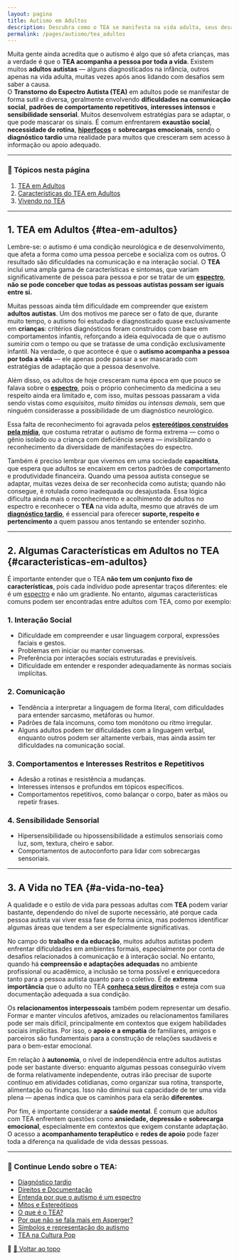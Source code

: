 ```yaml
---
layout: pagina
title: Autismo em Adultos
description: Descubra como o TEA se manifesta na vida adulta, seus desafios e estratégias de suporte.
permalink: /pages/autismo/tea_adultos
---
```


Muita gente ainda acredita que o autismo é algo que só afeta crianças, mas a verdade é que o **TEA acompanha a pessoa por toda a vida**. Existem muitos **adultos autistas** — alguns diagnosticados na infância, outros apenas na vida adulta, muitas vezes após anos lidando com desafios sem saber a causa.  
O **Transtorno do Espectro Autista (TEA)** em adultos pode se manifestar de forma sutil e diversa, geralmente envolvendo **dificuldades na comunicação social**, **padrões de comportamento repetitivos**, **interesses intensos** e **sensibilidade sensorial**. Muitos desenvolvem estratégias para se adaptar, o que pode mascarar os sinais. É comum enfrentarem **exaustão social**, **necessidade de rotina**, [**hiperfocos**](/pages/index/index_hiperfoco.html) e **sobrecargas emocionais**, sendo o **diagnóstico tardio** uma realidade para muitos que cresceram sem acesso à informação ou apoio adequado.

---

### 📌 Tópicos nesta página

1. [TEA em Adultos](#tea-em-adultos)  
2. [Características do TEA em Adultos](#caracteristicas-em-adultos)  
3. [Vivendo no TEA](#a-vida-no-tea)  

---

## 1. TEA em Adultos {#tea-em-adultos}

Lembre-se: o autismo é uma condição neurológica e de desenvolvimento, que afeta a forma como uma pessoa percebe e socializa com os outros. O resultado são dificuldades na comunicação e na interação social. O **TEA** inclui uma ampla gama de características e sintomas, que variam significativamente de pessoa para pessoa e por se tratar de um [**espectro**](/pages/autismo/espectro.html), **não se pode conceber que todas as pessoas autistas possam ser iguais entre si.**

Muitas pessoas ainda têm dificuldade em compreender que existem **adultos autistas**. Um dos motivos me parece ser o  fato de que, durante muito tempo, o autismo foi estudado e diagnosticado quase exclusivamente em **crianças**:  critérios diagnósticos foram construídos com base em comportamentos infantis, reforçando a ideia equivocada de que o autismo *sumiria* com o tempo ou que se tratasse de uma condição exclusivamente infantil. Na verdade, o que acontece é que o **autismo acompanha a pessoa por toda a vida** — ele apenas pode passar a ser mascarado com estratégias de adaptação que a pessoa desenvolve.

Além disso, os adultos de hoje cresceram numa época em que pouco se falava sobre o [**espectro**](/pages/autismo/espectro.html), pois o próprio conhecimento da medicina a seu respeito ainda era limitado e, com isso, muitas pessoas passaram a vida sendo vistas como *esquisitos*, *muito tímidas* ou *intensas demais*, sem que ninguém considerasse a possibilidade de um diagnóstico neurológico.

Essa falta de reconhecimento foi agravada pelos [**estereótipos construídos pela mídia**](/pages/autismo/namidia.html), que costuma retratar o autismo de forma extrema — como o gênio isolado ou a criança com deficiência severa — invisibilizando o reconhecimento da diversidade de manifestações do espectro.

Também é preciso lembrar que vivemos em uma sociedade **capacitista**, que espera que adultos se encaixem em certos padrões de comportamento e produtividade financeira. Quando uma pessoa autista consegue se adaptar, muitas vezes deixa de ser reconhecida como autista; quando não consegue, é rotulada como inadequada ou desajustada. Essa lógica dificulta ainda mais o reconhecimento e acolhimento de adultos no espectro e reconhecer o **TEA** na vida adulta, mesmo que através de um [**diagnóstico tardio**](/pages/autismo/diagnosticotardio.html), é essencial para oferecer **suporte, respeito e pertencimento** a quem passou anos tentando se entender sozinho.

---

## 2. Algumas Características em Adultos no TEA {#caracteristicas-em-adultos}

É importante entender que o TEA **não tem um conjunto fixo de características**, pois cada indivíduo pode apresentar traços diferentes: ele é um [espectro](/pages/autismo/espectro.html) e não um gradiente. No entanto, algumas características comuns podem ser encontradas entre adultos com TEA, como por exemplo:

### **1. Interação Social**

- Dificuldade em compreender e usar linguagem corporal, expressões faciais e gestos.  
- Problemas em iniciar ou manter conversas.  
- Preferência por interações sociais estruturadas e previsíveis.  
- Dificuldade em entender e responder adequadamente às normas sociais implícitas.  

### **2. Comunicação**

- Tendência a interpretar a linguagem de forma literal, com dificuldades para entender sarcasmo, metáforas ou humor.  
- Padrões de fala incomuns, como tom monótono ou ritmo irregular.  
- Alguns adultos podem ter dificuldades com a linguagem verbal, enquanto outros podem ser altamente verbais, mas ainda assim ter dificuldades na comunicação social.  

### **3. Comportamentos e Interesses Restritos e Repetitivos**

- Adesão a rotinas e resistência a mudanças.  
- Interesses intensos e profundos em tópicos específicos.  
- Comportamentos repetitivos, como balançar o corpo, bater as mãos ou repetir frases.  

### **4. Sensibilidade Sensorial**

- Hipersensibilidade ou hipossensibilidade a estímulos sensoriais como luz, som, textura, cheiro e sabor.  
- Comportamentos de autoconforto para lidar com sobrecargas sensoriais.  

---

## 3. A Vida no TEA {#a-vida-no-tea}

A qualidade e o estilo de vida para pessoas adultas com **TEA** podem variar bastante, dependendo do nível de suporte necessário, até porque cada pessoa autista vai viver essa fase de forma única, mas podemos identificar algumas áreas que tendem a ser especialmente significativas.

No campo do **trabalho e da educação**, muitos adultos autistas podem enfrentar dificuldades em ambientes formais, especialmente por conta de desafios relacionados à comunicação e à interação social. No entanto, quando há **compreensão e adaptações adequadas** no ambiente profissional ou acadêmico, a inclusão se torna possível e enriquecedora tanto para a pessoa autista quanto para o coletivo. É de **extrema importância** que o adulto no TEA [**conheça seus direitos**](/pages/autismo/direitos.html) e esteja com sua documentação adequada a sua condição.

Os **relacionamentos interpessoais** também podem representar um desafio. Formar e manter vínculos afetivos, amizades ou relacionamentos familiares pode ser mais difícil, principalmente em contextos que exigem habilidades sociais implícitas. Por isso, o **apoio e a empatia** de familiares, amigos e parceiros são fundamentais para a construção de relações saudáveis e para o bem-estar emocional.

Em relação à **autonomia**, o nível de independência entre adultos autistas pode ser bastante diverso: enquanto algumas pessoas conseguirão vivem de forma relativamente independente, outras irão precisar de suporte contínuo em atividades cotidianas, como organizar sua rotina, transporte, alimentação ou finanças. Isso não diminui sua capacidade de ter uma vida plena — apenas indica que os caminhos para ela serão **diferentes**.

Por fim, é importante considerar a **saúde mental**. É comum que adultos com TEA enfrentem questões como **ansiedade, depressão** e **sobrecarga emocional**, especialmente em contextos que exigem constante adaptação. O acesso a **acompanhamento terapêutico** e **redes de apoio** pode fazer toda a diferença na qualidade de vida dessas pessoas.

---

### 🧭 Continue Lendo sobre o TEA:

- [Diagnóstico tardio](/pages/autismo/diagnosticotardio.html)  
- [Direitos e Documentação](/pages/autismo/direitos.html)  
- [Entenda por que o autismo é um espectro](/pages/autismo/espectro.html)  
- [Mitos e Estereótipos](/pages/autismo/mitos.html)  
- [O que é o TEA?](/pages/autismo/tea.html)  
- [Por que não se fala mais em Asperger?](/pages/autismo/asperger.html)  
- [Símbolos e representação do autismo](/pages/autismo/identificadao.html)  
- [TEA na Cultura Pop](/pages/autismo/namidia.html)  

📌 [🔼 Voltar ao topo](#tea-em-adultos)
